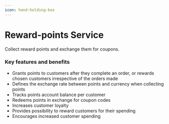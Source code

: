 ```yaml
---
icon: hand-holding-box
---
```


# Reward-points Service

Collect reward points and exchange them for coupons.

### Key features and benefits

* Grants points to customers after they complete an order, or rewards chosen customers irrespective of the orders made
* Defines the exchange rate between points and currency when collecting points
* Tracks points account balance per customer
* Redeems points in exchange for coupon codes
* Increases customer loyalty
* Provides possibility to reward customers for their spending
* Encourages increased customer spending

